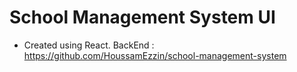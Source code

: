 # School Management System UI

- Created using React. BackEnd : https://github.com/HoussamEzzin/school-management-system
